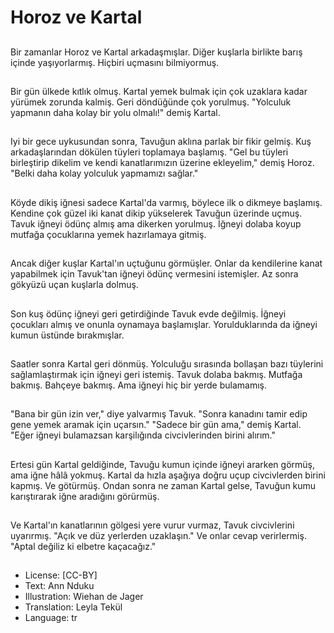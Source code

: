 # Horoz ve Kartal

##
Bir zamanlar Horoz ve Kartal arkadaşmışlar. Diğer kuşlarla birlikte barış içinde yaşıyorlarmış. Hiçbiri uçmasını bilmiyormuş.

##
Bir gün ülkede kıtlık olmuş. Kartal yemek bulmak için çok uzaklara kadar yürümek zorunda kalmiş. Geri döndüğünde çok yorulmuş. "Yolculuk yapmanın daha kolay bir yolu olmalı!" demiş Kartal.

##
Iyi bir gece uykusundan sonra, Tavuğun aklına parlak bir fikir gelmiş. Kuş arkadaşlarından dökülen tüyleri toplamaya başlamış. "Gel bu tüyleri birleştirip dikelim ve kendi kanatlarımızın üzerine ekleyelim," demiş Horoz. "Belki daha kolay yolculuk yapmamızı sağlar."

##
Köyde dikiş iğnesi sadece Kartal'da varmış, böylece ilk o dikmeye başlamış. Kendine çok güzel iki kanat dikip yükselerek Tavuğun üzerinde uçmuş. Tavuk iğneyi ödünç almış ama dikerken yorulmuş. İğneyi dolaba koyup mutfağa çocuklarına yemek hazırlamaya gitmiş.

##
Ancak diğer kuşlar Kartal'ın uçtuğunu görmüşler. Onlar da kendilerine kanat yapabilmek için Tavuk'tan iğneyi ödünç vermesini istemişler. Az sonra gökyüzü uçan kuşlarla dolmuş.

##
Son kuş ödünç iğneyi geri getirdiğinde Tavuk evde değilmiş. İğneyi çocukları almış ve onunla oynamaya başlamışlar. Yorulduklarında da iğneyi kumun üstünde bırakmışlar.

##
Saatler sonra Kartal geri dönmüş. Yolculuğu sırasında bollaşan bazı tüylerini sağlamlaştırmak için iğneyi geri istemiş. Tavuk dolaba bakmış. Mutfağa bakmış. Bahçeye bakmış. Ama iğneyi hiç bir yerde bulamamış.

##
"Bana bir gün izin ver," diye yalvarmış Tavuk. "Sonra kanadını tamir edip gene yemek aramak için uçarsın." "Sadece bir gün ama," demiş Kartal. "Eğer iğneyi bulamazsan karşilığında civcivlerinden birini alırım."

##
Ertesi gün Kartal geldiğinde, Tavuğu kumun içinde iğneyi ararken görmüş, ama iğne hâlâ yokmuş. Kartal da hızla aşağıya doğru uçup civcivlerden birini kapmış. Ve götürmüş. Ondan sonra ne zaman Kartal gelse, Tavuğun kumu karıştırarak iğne aradığını görürmüş.

##
Ve Kartal'ın kanatlarının gölgesi yere vurur vurmaz, Tavuk civcivlerini uyarırmış. "Açık ve düz yerlerden uzaklaşın." Ve onlar cevap verirlermiş. "Aptal değiliz ki elbetre kaçacağız."

##
* License: [CC-BY]
* Text: Ann Nduku
* Illustration: Wiehan de Jager
* Translation: Leyla Tekül
* Language: tr
